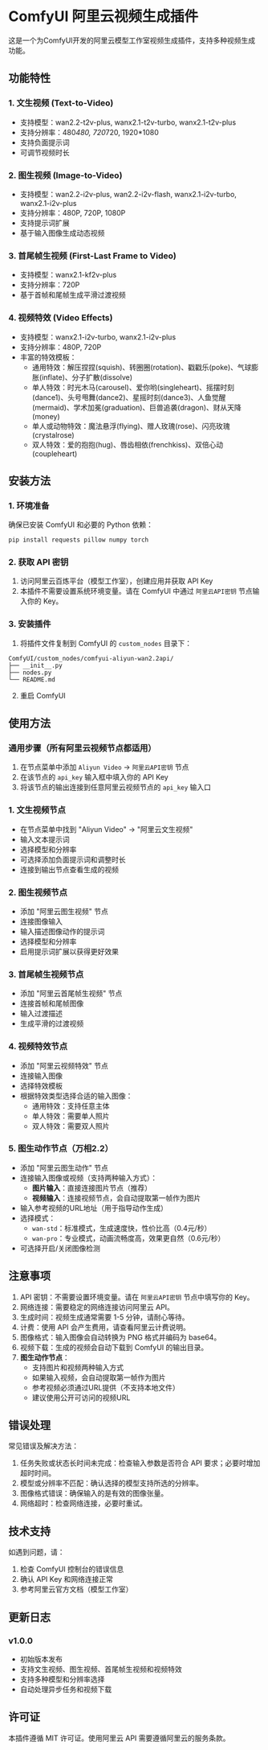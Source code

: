 # ComfyUI 阿里云视频生成插件

这是一个为ComfyUI开发的阿里云模型工作室视频生成插件，支持多种视频生成功能。

## 功能特性

### 1. 文生视频 (Text-to-Video)
- 支持模型：wan2.2-t2v-plus, wanx2.1-t2v-turbo, wanx2.1-t2v-plus
- 支持分辨率：480*480, 720*720, 1920*1080
- 支持负面提示词
- 可调节视频时长

### 2. 图生视频 (Image-to-Video)
- 支持模型：wan2.2-i2v-plus, wan2.2-i2v-flash, wanx2.1-i2v-turbo, wanx2.1-i2v-plus
- 支持分辨率：480P, 720P, 1080P
- 支持提示词扩展
- 基于输入图像生成动态视频

### 3. 首尾帧生视频 (First-Last Frame to Video)
- 支持模型：wanx2.1-kf2v-plus
- 支持分辨率：720P
- 基于首帧和尾帧生成平滑过渡视频

### 4. 视频特效 (Video Effects)
- 支持模型：wanx2.1-i2v-turbo, wanx2.1-i2v-plus
- 支持分辨率：480P, 720P
- 丰富的特效模板：
  - 通用特效：解压捏捏(squish)、转圈圈(rotation)、戳戳乐(poke)、气球膨胀(inflate)、分子扩散(dissolve)
  - 单人特效：时光木马(carousel)、爱你哟(singleheart)、摇摆时刻(dance1)、头号甩舞(dance2)、星摇时刻(dance3)、人鱼觉醒(mermaid)、学术加冕(graduation)、巨兽追袭(dragon)、财从天降(money)
  - 单人或动物特效：魔法悬浮(flying)、赠人玫瑰(rose)、闪亮玫瑰(crystalrose)
  - 双人特效：爱的抱抱(hug)、唇齿相依(frenchkiss)、双倍心动(coupleheart)

## 安装方法

### 1. 环境准备
确保已安装 ComfyUI 和必要的 Python 依赖：
```bash
pip install requests pillow numpy torch
```

### 2. 获取 API 密钥
1. 访问阿里云百炼平台（模型工作室），创建应用并获取 API Key
2. 本插件不需要设置系统环境变量。请在 ComfyUI 中通过 `阿里云API密钥` 节点输入你的 Key。

### 3. 安装插件
1. 将插件文件复制到 ComfyUI 的 `custom_nodes` 目录下：
```
ComfyUI/custom_nodes/comfyui-aliyun-wan2.2api/
├── __init__.py
├── nodes.py
└── README.md
```
2. 重启 ComfyUI

## 使用方法

### 通用步骤（所有阿里云视频节点都适用）
1. 在节点菜单中添加 `Aliyun Video` -> `阿里云API密钥` 节点
2. 在该节点的 `api_key` 输入框中填入你的 API Key
3. 将该节点的输出连接到任意阿里云视频节点的 `api_key` 输入口

### 1. 文生视频节点
- 在节点菜单中找到 "Aliyun Video" -> "阿里云文生视频"
- 输入文本提示词
- 选择模型和分辨率
- 可选择添加负面提示词和调整时长
- 连接到输出节点查看生成的视频

### 2. 图生视频节点
- 添加 "阿里云图生视频" 节点
- 连接图像输入
- 输入描述图像动作的提示词
- 选择模型和分辨率
- 启用提示词扩展以获得更好效果

### 3. 首尾帧生视频节点
- 添加 "阿里云首尾帧生视频" 节点
- 连接首帧和尾帧图像
- 输入过渡描述
- 生成平滑的过渡视频

### 4. 视频特效节点
- 添加 "阿里云视频特效" 节点
- 连接输入图像
- 选择特效模板
- 根据特效类型选择合适的输入图像：
  - 通用特效：支持任意主体
  - 单人特效：需要单人照片
  - 双人特效：需要双人照片

### 5. 图生动作节点（万相2.2）
- 添加 "阿里云图生动作" 节点
- 连接输入图像或视频（支持两种输入方式）：
  - **图片输入**：直接连接图片节点（推荐）
  - **视频输入**：连接视频节点，会自动提取第一帧作为图片
- 输入参考视频的URL地址（用于指导动作生成）
- 选择模式：
  - `wan-std`：标准模式，生成速度快，性价比高（0.4元/秒）
  - `wan-pro`：专业模式，动画流畅度高，效果更自然（0.6元/秒）
- 可选择开启/关闭图像检测

## 注意事项

1. API 密钥：不需要设置环境变量。请在 `阿里云API密钥` 节点中填写你的 Key。
2. 网络连接：需要稳定的网络连接访问阿里云 API。
3. 生成时间：视频生成通常需要 1-5 分钟，请耐心等待。
4. 计费：使用 API 会产生费用，请查看阿里云计费说明。
5. 图像格式：输入图像会自动转换为 PNG 格式并编码为 base64。
6. 视频下载：生成的视频会自动下载到 ComfyUI 的输出目录。
7. **图生动作节点**：
   - 支持图片和视频两种输入方式
   - 如果输入视频，会自动提取第一帧作为图片
   - 参考视频必须通过URL提供（不支持本地文件）
   - 建议使用公开可访问的视频URL

## 错误处理

常见错误及解决方法：

1. 任务失败或状态长时间未完成：检查输入参数是否符合 API 要求；必要时增加超时时间。
2. 模型或分辨率不匹配：确认选择的模型支持所选的分辨率。
3. 图像格式错误：确保输入的是有效的图像张量。
4. 网络超时：检查网络连接，必要时重试。

## 技术支持

如遇到问题，请：
1. 检查 ComfyUI 控制台的错误信息
2. 确认 API Key 和网络连接正常
3. 参考阿里云官方文档（模型工作室）

## 更新日志

### v1.0.0
- 初始版本发布
- 支持文生视频、图生视频、首尾帧生视频和视频特效
- 支持多种模型和分辨率选择
- 自动处理异步任务和视频下载

## 许可证

本插件遵循 MIT 许可证。使用阿里云 API 需要遵循阿里云的服务条款。